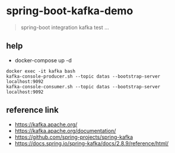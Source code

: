 # spring-boot-kafka-demo
> spring-boot integration kafka test ...

## help
* docker-compose up -d
```shell
docker exec -it kafka bash
kafka-console-producer.sh --topic datas --bootstrap-server localhost:9092
kafka-console-consumer.sh --topic datas --bootstrap-server localhost:9092
```

## reference link
* https://kafka.apache.org/
* https://kafka.apache.org/documentation/
* https://github.com/spring-projects/spring-kafka
* https://docs.spring.io/spring-kafka/docs/2.8.9/reference/html/